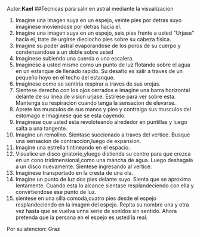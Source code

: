 Autor:**Kael**
##Tecnicas para salir en astral mediante la visualizacion

1. Imagine una imagen suya en un espejo, veinte pies por detras suyo imaginese moviendose por detras hacia el.
2. Imagine una imagen suya en un espejo, seis pies frente a usted "Urjase" hacia el, trate de urgirse dieciocho pies sobre su cabeza fisica.
4. Imagine su poder astral evaporandose de los poros de su cuerpo y condensandose a un doble sobre usted
5. Imaginese subiendo una cuerda o una escalera.
6. Imaginese a usted mismo como un punto de luz flotando sobre el agua en un estanque de llenado rapido. Su desafio es salir a traves de un pequeño hoyo en el techo del estanque.
7. Imaginese como se sentiria respirar a traves de sus orejas.
8. Sientese derecho con los ojos cerrados e imagine una barra horizontal delante de su linea de vision urjase. Estirese para ver sobre esta. Mantenga su respiracion cuando tenga la sensacion de elevarse.
9. Aprete los musculos de sus manos y pies y contraiga sus musculos del estomago e Imaginese que se esta cayendo.
10. Imaginese que usted esta revoloteando alrededor en puntillas y luego salta a una tangente.
11. Imagine un remolino. Sientase succionado a traves del vertice. Busque una sensacion de contraccion,luego de expansion.
12. Imagine una estrella tintineando en el espacio.
13. Visualice un disco giratorio,yluego distienda su centro para que crezca en un cono tridimensional,como una mancha de agua. Luego deshagala a un disco nuevamente. Sientese ingresando al vertice.
14. Imaginese transportado en la cresta de una ola.
15. Imagine un punto de luz dos pies delante suyo. Sienta que se aproxima lentamente. Cuando esta lo alcance sientase resplandeciendo con ella y convirtiendose ese punto de luz.
16. sientese en una silla comoda,cuatro pies desde el espejo resplandeciendo en la imagen del espejo. Repita su nombre una y otra vez hasta que se vuelva unna serie de sonidos sin sentido. Ahora pretenda que la persona en el espejo es usted la real.

Por su atencion:
Graz
